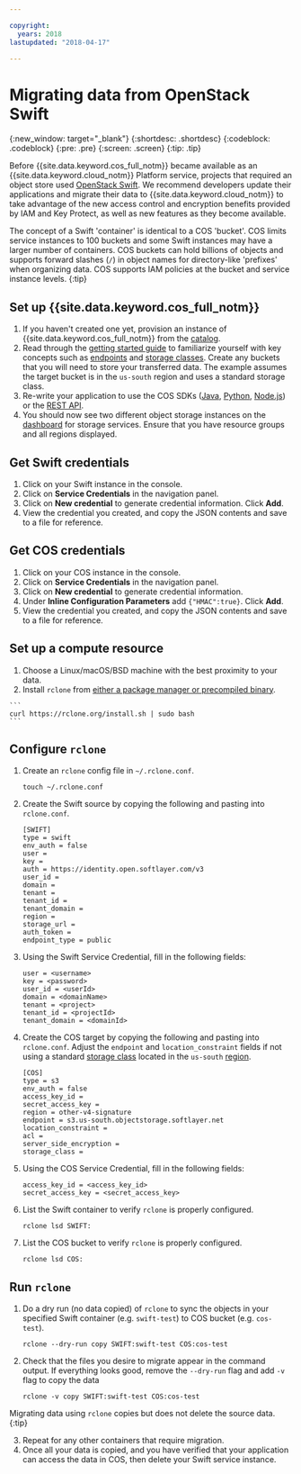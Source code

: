 ```yaml
---

copyright:
  years: 2018
lastupdated: "2018-04-17"

---
```


# Migrating data from OpenStack Swift

{:new_window: target="_blank"}
{:shortdesc: .shortdesc}
{:codeblock: .codeblock}
{:pre: .pre}
{:screen: .screen}
{:tip: .tip}

Before {{site.data.keyword.cos_full_notm}} became available as an {{site.data.keyword.cloud_notm}} Platform service, projects that required an object store used [OpenStack Swift](/docs/services/ObjectStorage/index.html). We recommend developers update their applications and migrate their data to {{site.data.keyword.cloud_notm}} to take advantage of the new access control and encryption benefits provided by IAM and Key Protect, as well as new features as they become available.

The concept of a Swift 'container' is identical to a COS 'bucket'.  COS limits service instances to 100 buckets and some Swift instances may have a larger number of containers. COS buckets can hold billions of objects and supports forward slashes (`/`) in object names for directory-like 'prefixes' when organizing data.  COS supports IAM policies at the bucket and service instance levels.
{:tip}

## Set up {{site.data.keyword.cos_full_notm}}

  1. If you haven't created one yet, provision an instance of {{site.data.keyword.cos_full_notm}} from the [catalog](/catalog/services/cloud-object-storage).  
  2. Read through the [getting started guide](/docs/services/cloud-object-storage/getting-started.html) to familiarize yourself with key concepts such as [endpoints](/docs/services/cloud-object-storage/basics/endpoints.html) and [storage classes](/docs/services/cloud-object-storage/basics/classes.html).  Create any buckets that you will need to store your transferred data. The example assumes the target bucket is in the `us-south` region and uses a standard storage class.
  3. Re-write your application to use the COS SDKs ([Java](/docs/services/cloud-object-storage/libraries/java.html), [Python](/docs/services/cloud-object-storage/libraries/python.html), [Node.js](/docs/services/cloud-object-storage/libraries/node.html)) or the [REST API](/docs/services/cloud-object-storage/api-reference/about-api.html).
  4. You should now see two different object storage instances on the [dashboard](/dashboard/storage) for storage services.  Ensure that you have resource groups and all regions displayed.

## Get Swift credentials

  1. Click on your Swift instance in the console.
  2. Click on **Service Credentials** in the navigation panel.
  3. Click on **New credential** to generate credential information.  Click **Add**.
  4. View the credential you created, and copy the JSON contents and save to a file for reference.

## Get COS credentials

  1. Click on your COS instance in the console.
  2. Click on **Service Credentials** in the navigation panel.
  3. Click on **New credential** to generate credential information.
  4. Under **Inline Configuration Parameters** add `{"HMAC":true}`. Click **Add**.
  5. View the credential you created, and copy the JSON contents and save to a file for reference.

## Set up a compute resource
  1. Choose a Linux/macOS/BSD machine with the best proximity to your data.
  2. Install `rclone` from [either a package manager or precompiled binary](https://rclone.org/install/).

    ```
    curl https://rclone.org/install.sh | sudo bash
    ```

## Configure `rclone`
1. Create an `rclone` config file in `~/.rclone.conf`.

    ```
    touch ~/.rclone.conf
    ```

2. Create the Swift source by copying the following and pasting into `rclone.conf`.

    ```
    [SWIFT]
    type = swift
    env_auth = false
    user =
    key =
    auth = https://identity.open.softlayer.com/v3
    user_id =
    domain =
    tenant =
    tenant_id =
    tenant_domain =
    region =
    storage_url =
    auth_token =
    endpoint_type = public
    ```

3. Using the Swift Service Credential, fill in the following fields:

    ```
    user = <username>
    key = <password>
    user_id = <userId>
    domain = <domainName>
    tenant = <project>
    tenant_id = <projectId>
    tenant_domain = <domainId>
    ```

4. Create the COS target by copying the following and pasting into `rclone.conf`. Adjust the `endpoint` and `location_constraint` fields if not using a standard [storage class](/docs/services/cloud-object-storage/basics/classes.html) located in the `us-south` [region](/docs/services/cloud-object-storage/basics/endpoints.html).  

    ```
    [COS]
    type = s3
    env_auth = false
    access_key_id =
    secret_access_key =
    region = other-v4-signature
    endpoint = s3.us-south.objectstorage.softlayer.net
    location_constraint =
    acl =
    server_side_encryption =
    storage_class =
    ```

5. Using the COS Service Credential, fill in the following fields:

    ```
    access_key_id = <access_key_id>
    secret_access_key = <secret_access_key>
    ```

6. List the Swift container to verify `rclone` is properly configured.

    ```
    rclone lsd SWIFT:
    ```

7. List the COS bucket to verify `rclone` is properly configured.

    ```
    rclone lsd COS:
    ```

## Run `rclone`

1. Do a dry run (no data copied) of `rclone` to sync the objects in your specified Swift container (e.g. `swift-test`) to COS bucket (e.g. `cos-test`).

    ```
    rclone --dry-run copy SWIFT:swift-test COS:cos-test
    ```

2. Check that the files you desire to migrate appear in the command output. If everything looks good, remove the `--dry-run` flag and add `-v` flag to copy the data

    ```
    rclone -v copy SWIFT:swift-test COS:cos-test
    ```

Migrating data using `rclone` copies but does not delete the source data.
{:tip}


3. Repeat for any other containers that require migration.
4. Once all your data is copied, and you have verified that your application can access the data in COS, then delete your Swift service instance.
